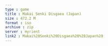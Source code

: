 ```yaml
---
type : game
title : Makai Senki Disgaea (Japan)
size : 472.2 M
format : iso
archive : zip
server : myrient
link2 : Makai%20Senki%20Disgaea%20%28Japan%29
---
```

